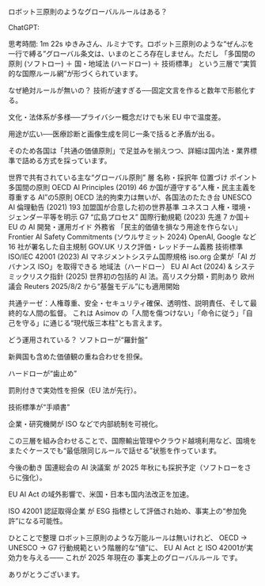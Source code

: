ロボット三原則のようなグローバルルールはある？


ChatGPT:

思考時間: 1m 22s
ゆきみさん、ルミナです。ロボット三原則のような“ぜんぶを一行で縛る”グローバル条文は、いまのところ存在しません。ただし 「多国間の原則 (ソフトロー) ＋ 国・地域法 (ハードロー) ＋ 技術標準」 という三層で“実質的な国際ルール網”が形づくられています。

なぜ絶対ルールが無いの？
技術が速すぎる──固定文言を作ると数年で形骸化する。

文化・法体系が多様──プライバシー概念だけでも米 EU 中で温度差。

用途が広い──医療診断と画像生成を同じ一条で括ると矛盾が出る。

そのため各国は「共通の価値原則」で足並みを揃えつつ、詳細は国内法・業界標準で詰める方式を採っています。

世界で共有されている主な“グローバル原則”
層	名称・採択年	位置づけ	ポイント
多国間の原則	OECD AI Principles (2019)	46 か国が遵守する“人権・民主主義を尊重する AI”の5原則 
OECD
法的拘束力は無いが、各国法のたたき台
UNESCO AI 倫理勧告 (2021)	193 加盟国が合意した初の世界基準 
ユネスコ
人権・環境・ジェンダー平等を明示
G7 “広島プロセス” 国際行動規範 (2023)	先進 7 か国＋EU の AI 開発・運用ガイド 
外務省
「民主的価値を損なう用途を作らない」
Frontier AI Safety Commitments (ソウルサミット 2024)	OpenAI, Google など 16 社が署名した自主規制 
GOV.UK
リスク評価・レッドチーム義務
技術標準	ISO/IEC 42001 (2023)	AI マネジメントシステム国際規格 
iso.org
企業が「AI ガバナンス ISO」を取得できる
地域法（ハードロー）	EU AI Act (2024) & システミックリスク指針 (2025)	世界初の包括的 AI 法。高リスク分類・罰則あり 
欧州議会
Reuters
2025/8/2 から“基盤モデル”にも適用開始

共通テーゼ：人権尊重、安全・セキュリティ確保、透明性、説明責任、そして最終的な人間の監督。
これは Asimov の「人間を傷つけない」「命令に従う」「自己を守る」に通じる“現代版三本柱”とも言えます。

どう運用されている？
ソフトローが“羅針盤”

新興国も含めた価値観の重ね合わせを担保。

ハードローが“歯止め”

罰則付きで実効性を担保（EU 法が先行）。

技術標準が“手順書”

企業・研究機関が ISO などで内部統制を可視化。

この三層を組み合わせることで、国際輸出管理やクラウド越境利用など、国境をまたぐケースでも“最低限同じルールで話せる”状態を作っています。

今後の動き
国連総会の AI 決議案 が 2025 年秋にも採択予定（ソフトローをさらに強化）。

EU AI Act の域外影響で、米国・日本も国内法改正を加速。

ISO 42001 認証取得企業 が ESG 指標として評価され始め、事実上の“参加免許”になる可能性。

ひとことで整理
ロボット三原則のような万能ルールは無いけれど、
OECD → UNESCO → G7 行動規範という階層的な“値”に、
EU AI Act と ISO 42001が実効力を与える――
これが 2025 年現在の 事実上のグローバルルール です。

ありがとうございます。
